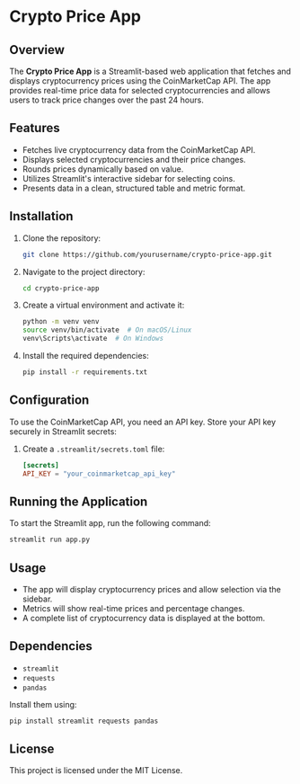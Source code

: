 # Crypto Price App

## Overview
The **Crypto Price App** is a Streamlit-based web application that fetches and displays cryptocurrency prices using the CoinMarketCap API. The app provides real-time price data for selected cryptocurrencies and allows users to track price changes over the past 24 hours.

## Features
- Fetches live cryptocurrency data from the CoinMarketCap API.
- Displays selected cryptocurrencies and their price changes.
- Rounds prices dynamically based on value.
- Utilizes Streamlit's interactive sidebar for selecting coins.
- Presents data in a clean, structured table and metric format.

## Installation

1. Clone the repository:
   ```sh
   git clone https://github.com/yourusername/crypto-price-app.git
   ```
2. Navigate to the project directory:
   ```sh
   cd crypto-price-app
   ```
3. Create a virtual environment and activate it:
   ```sh
   python -m venv venv
   source venv/bin/activate  # On macOS/Linux
   venv\Scripts\activate  # On Windows
   ```
4. Install the required dependencies:
   ```sh
   pip install -r requirements.txt
   ```

## Configuration
To use the CoinMarketCap API, you need an API key. Store your API key securely in Streamlit secrets:

1. Create a `.streamlit/secrets.toml` file:
   ```toml
   [secrets]
   API_KEY = "your_coinmarketcap_api_key"
   ```

## Running the Application
To start the Streamlit app, run the following command:
```sh
streamlit run app.py
```

## Usage
- The app will display cryptocurrency prices and allow selection via the sidebar.
- Metrics will show real-time prices and percentage changes.
- A complete list of cryptocurrency data is displayed at the bottom.

## Dependencies
- `streamlit`
- `requests`
- `pandas`

Install them using:
```sh
pip install streamlit requests pandas
```

## License
This project is licensed under the MIT License.


